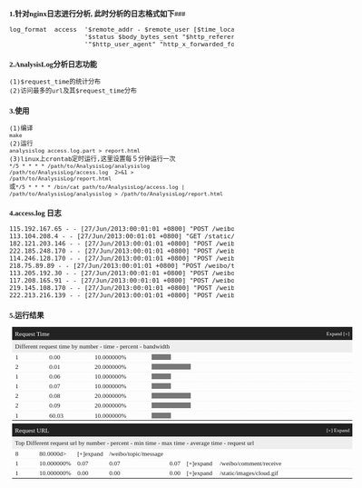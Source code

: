 ### 1.针对nginx日志进行分析, 此时分析的日志格式如下###
<pre>
log_format  access  '$remote_addr - $remote_user [$time_local] "$request"'
                    '$status $body_bytes_sent "$http_referer"'
                    '"$http_user_agent" "http_x_forwarded_for" $request_time';
</pre>
### 2.AnalysisLog分析日志功能 ###
<pre>
(1)$request_time的统计分布
(2)访问最多的url及其$request_time分布
</pre>
### 3.使用 ###

<pre>
(1)编译
<code>make</code>
(2)运行
<code>analysislog access.log.part > report.html</code>
(3)linux上crontab定时运行,这里设置每５分钟运行一次
<code>*/5 * * * * /path/to/AnalysisLog/analysislog  /path/to/AnalysisLog/access.log  2>&1 > /path/to/AnalysisLog/report.html </code>
或<code>*/5 * * * * /bin/cat path/to/AnalysisLog/access.log | /path/to/AnalysisLog/analysislog > /path/to/AnalysisLog/report.html </code>
</pre>

### 4.access.log 日志 ###

<pre>
115.192.167.65 - - [27/Jun/2013:00:01:01 +0800] "POST /weibo/topic/message HTTP/1.1" 200 110 "https://www.example.com/" "example" "-" 60.034
113.104.208.4 - - [27/Jun/2013:00:01:01 +0800] "GET /static/images/cloud.gif HTTP/1.1" 200 3476 "http://www.example.com/?isclient=true&version=2.2&utype=select" "example" "-" 0.000
182.121.203.146 - - [27/Jun/2013:00:01:01 +0800] "POST /weibo/comment/receive HTTP/1.1" 200 200 "https://www.example.com/" "example" "-" 0.069
222.185.248.170 - - [27/Jun/2013:00:01:01 +0800] "POST /weibo/topic/message HTTP/1.1" 200 110 "https://www.example.com/" "example" "-" 0.079
114.246.128.170 - - [27/Jun/2013:00:01:01 +0800] "POST /weibo/topic/message HTTP/1.1" 200 136 "https://www.example.com/" "example" "-" 0.057
218.75.89.89 - - [27/Jun/2013:00:01:01 +0800] "POST /weibo/topic/message HTTP/1.1" 200 110 "https://www.example.com/" "example" "-" 0.084
113.205.192.30 - - [27/Jun/2013:00:01:01 +0800] "POST /weibo/topic/message HTTP/1.1" 200 110 "http://www.example.com/" "example" "-" 0.006
117.208.165.91 - - [27/Jun/2013:00:01:01 +0800] "POST /weibo/topic/message HTTP/1.1" 200 110 "https://www.example.com/" "example" "-" 0.006
219.145.108.170 - - [27/Jun/2013:00:01:01 +0800] "POST /weibo/topic/message HTTP/1.1" 200 110 "http://www.example.com/" "example" "-" 0.090
222.213.216.139 - - [27/Jun/2013:00:01:01 +0800] "POST /weibo/topic/message HTTP/1.1" 200 110 "http://www.example.com/" "example" "-" 0.094
</pre>

### 5.运行结果 ###

<html><head><title></title><script type='text/javascript'>function t(c){for(var b=c.parentNode.parentNode.parentNode.getElementsByTagName('tr'),a=0;a<b.length;a++)'hide'==b[a].className?(b[a].className='show',c.innerHTML='[-] Collapse'):'show'==b[a].className&&(b[a].className='hide',c.innerHTML='[+] Expand')};function a(c){var b=c.parentNode.parentNode.nextElementSibling;'a-hide'==b.className?(b.className='a-show',c.innerHTML='[-]'):'a-show'==b.className&&(b.className='a-hide',c.innerHTML='[+]')};function y(c){for(var b=c.parentNode.parentNode.parentNode.getElementsByTagName('tr'),a=0;a<b.length;a++){ var name = b[a].className.split(' ');'hide'==name[0]?(b[a].className='show '+name[1],c.innerHTML='[-] Collapse'):'show'==name[0]&&(b[a].className='hide '+name[1],c.innerHTML='[+] Expand')}};function x(c){for(var b=c.parentNode.parentNode.parentNode.parentNode.getElementsByClassName(c.id),a=0;a<b.length;a++){var name=b[a].className.split(' ');'hide'==name[0]?(b[a].className='show '+name[1],c.innerHTML='[-]collapse'):'show'==name[0]&&(b[a].className='hide '+name[1],c.innerHTML='[+]expand')}};</script><style type='text/css'>body {   font-family: Verdana;   font-size: 11px;}table.a1,table.a2 {   border-spacing: 0;   font-size: 11px;   margin: 5px;   table-layout: fixed;   white-space: nowrap;}table.a1 { width: 600px }table.a2 {   background-color: #EEE;   padding: 0 5px;   width: 590px;}.head {   background-color: #222;   color: #FFF;   padding: 5px;}.head span,.s {   cursor: pointer;   font-size: 9px;}.r { text-align: right }.red {   color: #D20B2C;   font-weight: 700;}.lnk {   font-weight:bold;   font-size:10px;}a { color: #222 }.desc {   background-color: #EEE;   color: #222;   padding: 5px;}.d1,.d2 {   overflow: hidden;   text-overflow: ellipsis;}.d1 { border-bottom: 1px dotted #eee }.d2 { border-bottom: 1px dotted #ccc }.bar {   background-color: #777;   border-right: 1px #FFF solid;   height: 10px;}.a-hide,.hide { display: none }</style>
</head>
<body>
<table class='a1'><col style='width:60px'><col style='width:80px'><col style='width:100px'><col style='width:360px'>
<tr><td class='head' colspan='3'> Request Time</td><td class='head r'><span onclick='t(this)'>Expand [+]</span></td></tr><tr><td class='desc' colspan='4'> Different request time by number - time - percent - bandwidth</td></tr><tr><td class='d1'>1</td><td class='d1'>0.00</td><td class='d1'>10.000000%</td><td class='d1'><div class='bar' style='width:10.000000%'></div></td></tr><tr><td class='d1'>2</td><td class='d1'>0.01</td><td class='d1'>20.000000%</td><td class='d1'><div class='bar' style='width:20.000000%'></div></td></tr><tr><td class='d1'>1</td><td class='d1'>0.06</td><td class='d1'>10.000000%</td><td class='d1'><div class='bar' style='width:10.000000%'></div></td></tr><tr><td class='d1'>1</td><td class='d1'>0.07</td><td class='d1'>10.000000%</td><td class='d1'><div class='bar' style='width:10.000000%'></div></td></tr><tr><td class='d1'>2</td><td class='d1'>0.08</td><td class='d1'>20.000000%</td><td class='d1'><div class='bar' style='width:20.000000%'></div></td></tr><tr><td class='d1'>2</td><td class='d1'>0.09</td><td class='d1'>20.000000%</td><td class='d1'><div class='bar' style='width:20.000000%'></div></td></tr><tr><td class='d1'>1</td><td class='d1'>60.03</td><td class='d1'>10.000000%</td><td class='d1'><div class='bar' style='width:10.000000%'></div></td></tr></table><table class='a1'><col style='width:60px'><col style='width:60px'><col style='width:30px'><col style='width:40px'><col style='width:30px'><col style='width:60px'><col style='width:320px'>
<tr><td class='head' colspan='3'>Request URL</td><td colspan='4' class='head r'><span onclick='y(this)'>[+] Expand</span></td</tr><tr><td class='desc' colspan='7'>Top Different request url by number - percent - min time - max time - average time - request url</td></tr><tr><td class='d1'>8</td><td class='d1'>80.0000d><td class='d1'><span style='cursor:pointer' id='x2' onclick='x(this)'>[+]expand</span></td><td class='d1'>/weibo/topic/message</td></tr><tr class='hide x2'><td class='d1'>`-   2</td><td class='d1'>0.01</td><td colspan='3' class='d1'>25.000000%</td><td colspan='2' class='d1'><div class='bar' style='width:25.000000%'></div></td></tr><tr class='hide x2'><td class='d1'>`-   1</td><td class='d1'>0.06</td><td colspan='3' class='d1'>12.500000%</td><td colspan='2' class='d1'><div class='bar' style='width:12.500000%'></div></td></tr><tr class='hide x2'><td class='d1'>`-   2</td><td class='d1'>0.08</td><td colspan='3' class='d1'>25.000000%</td><td colspan='2' class='d1'><div class='bar' style='width:25.000000%'></div></td></tr><tr class='hide x2'><td class='d1'>`-   2</td><td class='d1'>0.09</td><td colspan='3' class='d1'>25.000000%</td><td colspan='2' class='d1'><div class='bar' style='width:25.000000%'></div></td></tr><tr class='hide x2'><td class='d1'>`-   1</td><td class='d1'>60.03</td><td colspan='3' class='d1'>12.500000%</td><td colspan='2' class='d1'><div class='bar' style='width:12.500000%'></div></td></tr><tr><td class='d1'>1</td><td class='d1'>10.000000%</td><td class='d1'>0.07</td><td class='d1'>0.07</td><td class='d1'>0.07</td><td class='d1'><span style='cursor:pointer' id='x1' onclick='x(this)'>[+]expand</span></td><td class='d1'>/weibo/comment/receive</td></tr><tr class='hide x1'><td class='d1'>`-   1</td><td class='d1'>0.07</td><td colspan='3' class='d1'>100.000000%</td><td colspan='2' class='d1'><div class='bar' style='width:100.000000%'></div></td></tr><tr><td class='d1'>1</td><td class='d1'>10.000000%</td><td class='d1'>0.00</td><td class='d1'>0.00</td><td class='d1'>0.00</td><td class='d1'><span style='cursor:pointer' id='x0' onclick='x(this)'>[+]expand</span></td><td class='d1'>/static/images/cloud.gif</td></tr><tr class='hide x0'><td class='d1'>`-   1</td><td class='d1'>0.00</td><td colspan='3' class='d1'>100.000000%</td><td colspan='2' class='d1'><div class='bar' style='width:100.000000%'></div></td></tr></table>
</body>
</html>
